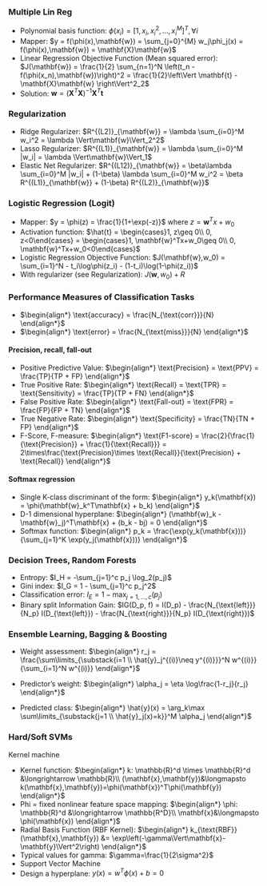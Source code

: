 ### Multiple Lin Reg 
- Polynomial basis function: $\phi(x_i) = \left[1, x_i, x_i^2, \dots, x_i^M\right]^T, \forall i$
- Mapper: $y = f(\phi(x),\mathbf{w}) = \sum_{j=0}^{M} w_j\phi_j(x) = f(\phi(x),\mathbf{w}) = \mathbf{X}\mathbf{w}$
- Linear Regression Objective Function (Mean squared error): $J(\mathbf{w}) = \frac{1}{2} \sum_{n=1}^N \left(t_n - f(\phi(x_n),\mathbf{w})\right)^2 = \frac{1}{2}\left\Vert \mathbf{t} - \mathbf{X}\mathbf{w} \right\Vert^2_2$
- Solution:  $\mathbf{w} =(\mathbf{X}^T\mathbf{X})^{-1}\mathbf{X}^T\mathbf{t}$

### Regularization
- Ridge Regularizer: $R^{(L2)}_{\mathbf{w}} = \lambda \sum_{i=0}^M w_i^2 = \lambda \Vert\mathbf{w}\Vert_2^2$
- Lasso Regularizer: $R^{(L1)}_{\mathbf{w}} = \lambda \sum_{i=0}^M |w_i| = \lambda \Vert\mathbf{w}\Vert_1$
- Elastic Net Regularizer: $R^{(L12)}_{\mathbf{w}} = \beta\lambda \sum_{i=0}^M |w_i| + (1-\beta) \lambda \sum_{i=0}^M w_i^2 = \beta R^{(L1)}_{\mathbf{w}} + (1-\beta) R^{(L2)}_{\mathbf{w}}$

### Logistic Regression (Logit)
- Mapper: $y = \phi(z) = \frac{1}{1+\exp(-z)}$ where $z = \mathbf{w}^Tx+w_0$
- Activation function: $\hat{t} = \begin{cases}1,  z\geq 0\\ 0,  z<0\end{cases}  = \begin{cases}1,  \mathbf{w}^Tx+w_0\geq 0\\ 0,  \mathbf{w}^Tx+w_0<0\end{cases}$
- Logistic Regression Objective Function: $J(\mathbf{w},w_0) = \sum_{i=1}^N - t_i\log\phi(z_i) - (1-t_i)\log(1-\phi(z_i))$
- With regularizer (see Regularization): $J(\mathbf{w}, w_0) + R$

### Performance Measures of Classification Tasks
- $\begin{align*} \text{accuracy} = \frac{N_{\text{corr}}}{N} \end{align*}$
- $\begin{align*} \text{error} = \frac{N_{\text{miss}}}{N} \end{align*}$

#### Precision, recall, fall-out
- Positive Predictive Value: $\begin{align*} \text{Precision} = \text{PPV} = \frac{TP}{TP + FP} \end{align*}$
- True Positive Rate: $\begin{align*} \text{Recall} = \text{TPR} = \text{Sensitivity} = \frac{TP}{TP + FN} \end{align*}$
- False Positive Rate: $\begin{align*} \text{Fall-out} = \text{FPR} = \frac{FP}{FP + TN} \end{align*}$
- True Negative Rate: $\begin{align*} \text{Specificity} = \frac{TN}{TN + FP} \end{align*}$
- F-Score, F-measure: $\begin{align*} \text{F1-score} = \frac{2}{\frac{1}{\text{Precision}} + \frac{1}{\text{Recall}}} = 2\times\frac{\text{Precision}\times \text{Recall}}{\text{Precision} + \text{Recall}} \end{align*}$




#### Softmax regression
- Single K-class discriminant of the form: $\begin{align*} y_k(\mathbf{x}) = \phi(\mathbf{w}_k^T\mathbf{x} + b_k) \end{align*}$
- D-1 dimensional hyperplane: $\begin{align*} (\mathbf{w}_k - \mathbf{w}_j)^T\mathbf{x} + (b_k - bj) = 0 \end{align*}$
- Softmax function: $\begin{align*} p_k = \frac{\exp(y_k(\mathbf{x}))}{\sum_{j=1}^K \exp(y_j(\mathbf{x}))} \end{align*}$ 

### Decision Trees, Random Forests
- Entropy: $I_H = -\sum_{j=1}^c p_j \log_2(p_j)$
- Gini index: $I_G = 1 - \sum_{j=1}^c p_j^2$
- Classification error: $I_E = 1 - \max_{j=1,\dots,c}(p_j)$
- Binary split Information Gain: $IG(D_p, f) = I(D_p) - \frac{N_{\text{left}}}{N_p} I(D_{\text{left}}) - \frac{N_{\text{right}}}{N_p} I(D_{\text{right}})$

### Ensemble Learning, Bagging & Boosting
- Weight assessment: $\begin{align*} r_j = \frac{\sum\limits_{\substack{i=1 \\ \hat{y}_j^{(i)}\neq y^{(i)}}}^N w^{(i)}}{\sum_{i=1}^N w^{(i)}} \end{align*}$

- Predictor’s weight: $\begin{align*} \alpha_j = \eta \log\frac{1-r_j}{r_j} \end{align*}$
- Predicted class: $\begin{align*} \hat{y}(x) = \arg_k\max \sum\limits_{\substack{j=1 \\ \hat{y}_j(x)=k}}^M \alpha_j \end{align*}$

### Hard/Soft SVMs 
Kernel machine
- Kernel function: $\begin{align*} k: \mathbb{R}^d \times \mathbb{R}^d &\longrightarrow \mathbb{R}\\ (\mathbf{x},\mathbf{y})&\longmapsto k(\mathbf{x},\mathbf{y})=\phi(\mathbf{x})^T\phi(\mathbf{y}) \end{align*}$
- Phi = fixed nonlinear feature space mapping: $\begin{align*} \phi: \mathbb{R}^d &\longrightarrow \mathbb{R^D}\\ \mathbf{x}&\longmapsto \phi(\mathbf{x}) \end{align*}$
- Radial Basis Function (RBF Kernel): $\begin{align*} k_{\text{RBF}}(\mathbf{x},\mathbf{y}) &= \exp\left(-\gamma\Vert\mathbf{x}-\mathbf{y}\Vert^2\right) \end{align*}$
- Typical values for gamma: $\gamma=\frac{1}{2\sigma^2}$
- Support Vector Machine
- Design a hyperplane: $y(x) = w^T\phi(x) + b = 0$

